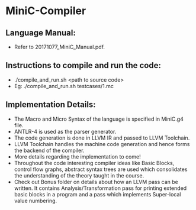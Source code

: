 # MiniC-Compiler

## Language Manual:
- Refer to 20171077_MiniC_Manual.pdf.

## Instructions to compile and run the code:
- ./compile_and_run.sh \<path to source code\>
- Eg: ./compile_and_run.sh testcases/1.mc

## Implementation Details:
- The Macro and Micro Syntax of the language is specified in MiniC.g4 file.
- ANTLR-4 is used as the parser generator.
- The code generation is done in LLVM IR and passed to LLVM Toolchain.
- LLVM Toolchain handles the machine code generation and hence forms the backend of the compiler.
- More details regarding the implementation to come!
- Throughout the code interesting compiler ideas like Basic Blocks, control flow graphs, abstract syntax trees are used which consolidates the understanding of the theory taught in the course.
- Check out Bonus folder on details about how an LLVM pass can be written. It contains Analysis/Transformation pass for printing extended basic blocks in a  program and a pass which implements Super-local value numbering.
